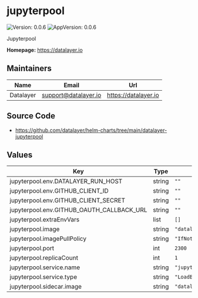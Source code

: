 # jupyterpool

![Version: 0.0.6](https://img.shields.io/badge/Version-0.0.6-informational?style=flat-square) ![AppVersion: 0.0.6](https://img.shields.io/badge/AppVersion-0.0.6-informational?style=flat-square)

Jupyterpool

**Homepage:** <https://datalayer.io>

## Maintainers

| Name | Email | Url |
| ---- | ------ | --- |
| Datalayer | <support@datalayer.io> | <https://datalayer.io> |

## Source Code

* <https://github.com/datalayer/helm-charts/tree/main/datalayer-jupyterpool>

## Values

| Key | Type | Default | Description |
|-----|------|---------|-------------|
| jupyterpool.env.DATALAYER_RUN_HOST | string | `""` |  |
| jupyterpool.env.GITHUB_CLIENT_ID | string | `""` |  |
| jupyterpool.env.GITHUB_CLIENT_SECRET | string | `""` |  |
| jupyterpool.env.GITHUB_OAUTH_CALLBACK_URL | string | `""` |  |
| jupyterpool.extraEnvVars | list | `[]` |  |
| jupyterpool.image | string | `"datalayer/jupyterpool:0.0.8"` |  |
| jupyterpool.imagePullPolicy | string | `"IfNotPresent"` |  |
| jupyterpool.port | int | `2300` |  |
| jupyterpool.replicaCount | int | `1` |  |
| jupyterpool.service.name | string | `"jupyterpool"` |  |
| jupyterpool.service.type | string | `"LoadBalancer"` |  |
| jupyterpool.sidecar.image | string | `"datalayer/whoami:0.0.6"` |  |

